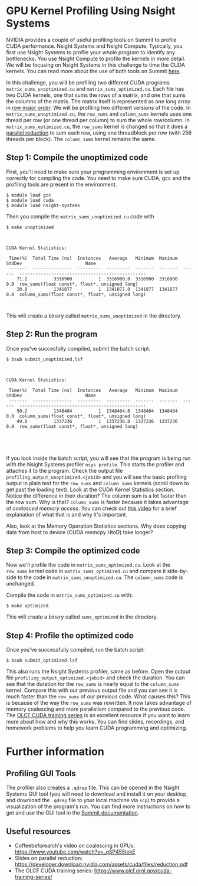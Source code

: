 # GPU Kernel Profiling Using Nsight Systems

NVIDIA provides a couple of useful profiling tools on Summit to profile CUDA
performance. Nsight Systems and Nsight
Compute. Typically, you first use Nsight Systems to profile your whole program to identify
any bottlenecks. You use Nsight Compute to profile the kernels in more detail. We will be
focusing on Nsight Systems in this challenge to time the CUDA kernels. You can read more
about the use of both tools on Summit
[here](https://docs.olcf.ornl.gov/systems/summit_user_guide.html#profiling-gpu-code-with-nvidia-developer-tools).

In this challenge, you will be profiling two different CUDA programs
`matrix_sums_unoptimized.cu` and `matrix_sums_optimized.cu`. Each file has two CUDA
kernels, one that sums the rows of a matrix, and one that sums the columns of the
matrix. The matrix itself is represented as one long array in [row major
order](http://icarus.cs.weber.edu/~dab/cs1410/textbook/7.Arrays/row_major.html). We will
be profiling two different versions of the code. In `matrix_sums_unoptimized.cu`, the
`row_sums` and `column_sums` kernels uses one thread per row (or one thread per column) to
sum the whole row/column. In `matrix_sums_optimized.cu`, the `row_sums` kernel is changed
so that it does a [parallel
reduction](https://developer.download.nvidia.com/assets/cuda/files/reduction.pdf) to sum
each row, using one threadblock per row (with 256 threads per block). The `column_sums`
kernel remains the same.

## Step 1: Compile the unoptimized code

First, you'll need to make sure your programming environment is set up correctly for
compiling the code. You need to make sure CUDA, gcc and the profiling tools are present
in the environment.

```
$ module load gcc
$ module load cuda
$ module load nsight-systems
```

Then you compile the `matrix_sums_unoptimized.cu` code with

```
$ make unoptimized
```

```


CUDA Kernel Statistics:

 Time(%)  Total Time (ns)  Instances   Average   Minimum  Maximum  StdDev                        Name
 -------  ---------------  ---------  ---------  -------  -------  ------  ------------------------------------------------
    71.2          3316900          1  3316900.0  3316900  3316900     0.0  row_sums(float const*, float*, unsigned long)
    28.8          1341877          1  1341877.0  1341877  1341877     0.0  column_sums(float const*, float*, unsigned long)



```


This will create a binary called `matrix_sums_unoptimized` in the directory.

## Step 2: Run the program

Once you've succesfully compiled, submit the batch script.

```
$ bsub submit_unoptimized.lsf
```

```


CUDA Kernel Statistics:

 Time(%)  Total Time (ns)  Instances   Average   Minimum  Maximum  StdDev                        Name
 -------  ---------------  ---------  ---------  -------  -------  ------  ------------------------------------------------
    50.2          1348404          1  1348404.0  1348404  1348404     0.0  column_sums(float const*, float*, unsigned long)
    49.8          1337236          1  1337236.0  1337236  1337236     0.0  row_sums(float const*, float*, unsigned long)





```



If you look inside the batch script, you will see that the program is being run with the
Nsight Systems profiler `nsys profile`. This starts the profiler and attaches it to the
program. Check the output file `profiling_output_unoptimized.<jobid>` and you will see the
basic profiling output in plain text for the `row_sums` and `column_sums` kernels (scroll
down to get past the loading text). Look at the CUDA Kernel Statistics section. Notice the
difference in their duration? The column sum is a lot faster than the row sum. Why is
that? `column_sums` is faster because it takes advantage of _coalesced memory access_. You
can check out [this video](https://www.youtube.com/watch?v=_qSP455IekE) for a brief
explanation of what that is and why it's important.

Also, look at the Memory Operation Statistics sections. Why does copying data
from host to device (CUDA memcpy HtoD) take longer?


## Step 3: Compile the optimized code

Now we'll profile the code in `matrix_sums_optimized.cu`. Look at the `row_sums` kernel
code in `matrix_sums_optimized.cu` and compare it side-by-side to the code in
`matrix_sums_unoptimized.cu`. The `column_sums` code is unchanged.

Compile the code in `matrix_sums_optimized.cu` with:

```
$ make optimized
```

This will create a binary called `sums_optimized` in the directory.

## Step 4: Profile the optimized code

Once you've successfully compiled, run the batch script:

```
$ bsub submit_optimized.lsf
```

This also runs the Nsight Systems profiler, same as before. Open the output file
`profiling_output_optimized.<jobid>` and check the duration. You can see that the duration
for the `row_sums` is nearly equal to the `column_sums` kernel. Compare this with our
previous output file and you can see it is much faster than the `row_sums` of our previous
code. What causes this?  This is because of the way the `row_sums` was rewritten. It now
takes advantage of memory coalescing and more parallelism compared to the previous
code. The [OLCF CUDA training series](https://www.olcf.ornl.gov/cuda-training-series/) is
an excellent resource if you want to learn more about how and why this works. You can find
slides, recordings, and homework problems to help you learn CUDA programming and optimizing.


# Further information

## Profiling GUI Tools

The profiler also creates a `.qdrep` file. This can be opened in the Nsight Systems GUI
tool (you will need to download and install it on your desktop, and download the `.qdrep`
file to your local machine via `scp`) to provide a visualization of the program's run. You
can find more instructions on how to get and use the GUI tool in the [Summit
documentation](https://docs.olcf.ornl.gov/systems/summit_user_guide.html#optimizing-and-profiling).

## Useful resources

- Coffeebeforearch's video on coalescing in GPUs: https://www.youtube.com/watch?v=_qSP455IekE
- Slides on parallel reduction: https://developer.download.nvidia.com/assets/cuda/files/reduction.pdf
- The OLCF CUDA training series: https://www.olcf.ornl.gov/cuda-training-series/
